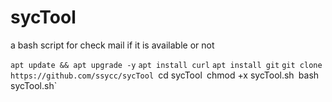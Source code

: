 # sycTool
a bash script for check mail if it is available or not

`apt update && apt upgrade -y`
`apt install curl`
`apt install git`
`git clone https://github.com/ssycc/sycTool
`cd sycTool`
`chmod +x sycTool.sh`
`bash sycTool.sh`
